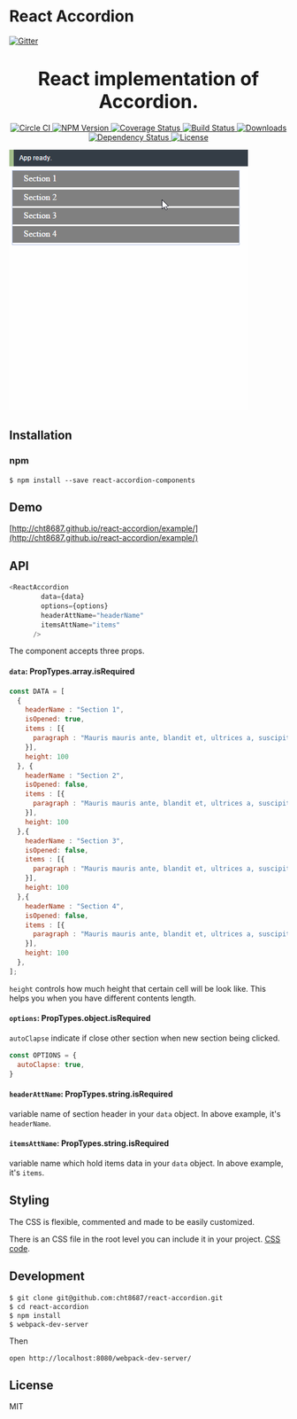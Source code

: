 # React Accordion
[![Gitter](https://badges.gitter.im/Join%20Chat.svg)](https://gitter.im/cht8687/help)

<big><h1 align="center">React implementation of Accordion.</h1></big>

<p align="center">
  <a href="https://circleci.com/gh/cht8687/react-accordion-components">
    <img src="https://circleci.com/gh/cht8687/react-accordion-components.svg?style=shield"
         alt="Circle CI">
  </a>

  <a href="https://www.npmjs.com/package/react-accordion-components">
    <img src="https://img.shields.io/npm/v/react-accordion-components.svg?style=flat-square"
         alt="NPM Version">
  </a>

 <a href="https://coveralls.io/github/cht8687/react-accordion?branch=master">
    <img src="https://coveralls.io/repos/cht8687/react-accordion/badge.svg?branch=master&service=github" alt="Coverage Status" />
 </a>

  <a href="https://travis-ci.org/cht8687/react-accordion">
    <img src="https://img.shields.io/travis/cht8687/react-accordion.svg?style=flat-square"
         alt="Build Status">
  </a>

  <a href="https://npmjs.org/package/react-accordion">
    <img src="http://img.shields.io/npm/dm/react-accordion.svg?style=flat-square"
         alt="Downloads">
  </a>

  <a href="https://david-dm.org/cht8687/react-accordion.svg">
    <img src="https://david-dm.org/cht8687/react-accordion.svg?style=flat-square"
         alt="Dependency Status">
  </a>

  <a href="https://github.com/cht8687/react-accordion/blob/master/LICENSE">
    <img src="https://img.shields.io/npm/l/react-accordion.svg?style=flat-square"
         alt="License">
  </a>
</p>

<p align="center"><big>

</big></p>


![React Accordion](src/example/react-accordion.gif)

## Installation

### npm

```
$ npm install --save react-accordion-components
```

## Demo

[http://cht8687.github.io/react-accordion/example/](http://cht8687.github.io/react-accordion/example/)

## API

```js
<ReactAccordion 
        data={data} 
        options={options}
        headerAttName="headerName"
        itemsAttName="items" 
      />
```

The component accepts three props.

#### `data`: PropTypes.array.isRequired

```js
const DATA = [
  {
    headerName : "Section 1",
    isOpened: true,
    items : [{
      paragraph : "Mauris mauris ante, blandit et, ultrices a, suscipit eget, quam. Integer ut neque. Vivamus nisi metus, molestie vel, gravida in, condimentum sit amet, nunc. Nam a nibh. Donec suscipit eros. Nam mi. Proin viverra leo ut odio. Curabitur malesuada. Vestibulum a velit eu ante scelerisque vulputate."
    }],
    height: 100
  }, {
    headerName : "Section 2",
    isOpened: false,
    items : [{
      paragraph : "Mauris mauris ante, blandit et, ultrices a, suscipit eget, quam. Integer ut neque. Vivamus nisi metus, molestie vel, gravida in, condimentum sit amet, nunc. Nam a nibh. Donec suscipit eros. Nam mi. Proin viverra leo ut odio. Curabitur malesuada. Vestibulum a velit eu ante scelerisque vulputate."
    }],
    height: 100
  },{
    headerName : "Section 3",
    isOpened: false,
    items : [{
      paragraph : "Mauris mauris ante, blandit et, ultrices a, suscipit eget, quam. Integer ut neque. Vivamus nisi metus, molestie vel, gravida in, condimentum sit amet, nunc. Nam a nibh. Donec suscipit eros. Nam mi. Proin viverra leo ut odio. Curabitur malesuada. Vestibulum a velit eu ante scelerisque vulputate."
    }],
    height: 100
  },{
    headerName : "Section 4",
    isOpened: false,
    items : [{
      paragraph : "Mauris mauris ante, blandit et, ultrices a, suscipit eget, quam. Integer ut neque. Vivamus nisi metus, molestie vel, gravida in, condimentum sit amet, nunc. Nam a nibh. Donec suscipit eros. Nam mi. Proin viverra leo ut odio. Curabitur malesuada. Vestibulum a velit eu ante scelerisque vulputate."
    }],
    height: 100
  },
];
```

`height` controls how much height that certain cell will be look like.
This helps you when you have different contents length.

#### `options`: PropTypes.object.isRequired

`autoClapse` indicate if close other section when new section being clicked.

```js
const OPTIONS = {
  autoClapse: true,
}

```

#### `headerAttName`: PropTypes.string.isRequired

variable name of section header in your `data` object.
In above example, it's `headerName`.

#### `itemsAttName`: PropTypes.string.isRequired

variable name which hold items data in your `data` object.
In above example, it's `items`.

## Styling

The CSS is flexible, commented and made to be easily customized.

There is an CSS file in the root level you can include it in your project.
[CSS code](https://github.com/cht8687/react-accordion/tree/master/react-accordion.css).

## Development

```
$ git clone git@github.com:cht8687/react-accordion.git
$ cd react-accordion
$ npm install
$ webpack-dev-server
```

Then

```
open http://localhost:8080/webpack-dev-server/
```

## License

MIT
